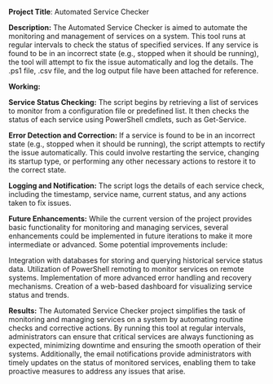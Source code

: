 
**Project Title**: Automated Service Checker

**Description:**
The Automated Service Checker is aimed to automate the monitoring and management of services on a system. This tool runs at regular intervals to check the status of specified services. If any service is found to be in an incorrect state (e.g., stopped when it should be running), the tool will attempt to fix the issue automatically and log the details. The .ps1 file, .csv file, and the log output file have been attached for reference.

**Working:**

**Service Status Checking:**
The script begins by retrieving a list of services to monitor from a configuration file or predefined list.
It then checks the status of each service using PowerShell cmdlets, such as Get-Service.

**Error Detection and Correction:**
If a service is found to be in an incorrect state (e.g., stopped when it should be running), the script attempts to rectify the issue automatically.
This could involve restarting the service, changing its startup type, or performing any other necessary actions to restore it to the correct state.

**Logging and Notification:**
The script logs the details of each service check, including the timestamp, service name, current status, and any actions taken to fix issues.

**Future Enhancements:**
While the current version of the project provides basic functionality for monitoring and managing services, several enhancements could be implemented in future iterations to make it more intermediate or advanced. Some potential improvements include:

Integration with databases for storing and querying historical service status data.
Utilization of PowerShell remoting to monitor services on remote systems.
Implementation of more advanced error handling and recovery mechanisms.
Creation of a web-based dashboard for visualizing service status and trends.

**Results:**
The Automated Service Checker project simplifies the task of monitoring and managing services on a system by automating routine checks and corrective actions. By running this tool at regular intervals, administrators can ensure that critical services are always functioning as expected, minimizing downtime and ensuring the smooth operation of their systems. Additionally, the email notifications provide administrators with timely updates on the status of monitored services, enabling them to take proactive measures to address any issues that arise.
